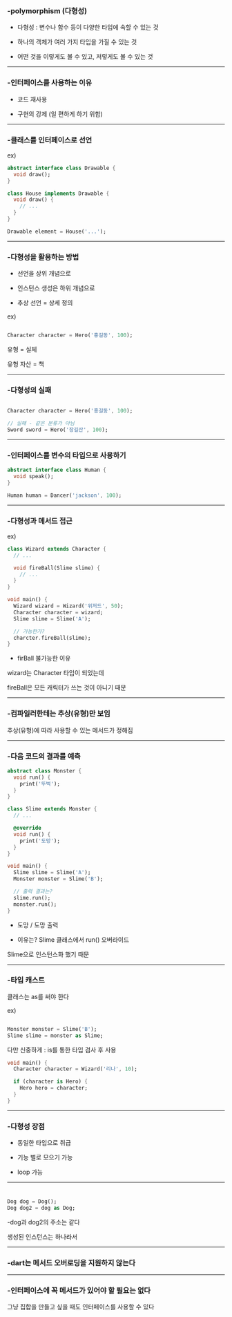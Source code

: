### -polymorphism (다형성)

- 다형성 : 변수나 함수 등이 다양한 타입에 속할 수 있는 것

- 하나의 객체가 여러 가지 타입을 가질 수 있는 것

- 어떤 것을 이렇게도 볼 수 있고, 저렇게도 볼 수 있는 것

***

### -인터페이스를 사용하는 이유

- 코드 재사용

- 구현의 강제 (일 편하게 하기 위함)

***

### -클래스를 인터페이스로 선언

ex)

```dart
abstract interface class Drawable {
  void draw();
}

class House implements Drawable {
  void draw() {
    // ...
  }
}

Drawable element = House('...');
```

***

### -다형성을 활용하는 방법

- 선언을 상위 개념으로

- 인스턴스 생성은 하위 개념으로

- 추상 선언 = 상세 정의

ex)

```dart

Character character = Hero('홍길동', 100);
```

유형 = 실체

유형 자산 = 책

***

### -다형성의 실패

```dart

Character character = Hero('홍길동', 100);

// 실패 - 같은 분류가 아님
Sword sword = Hero('장길산', 100);
```

***

### -인터페이스를 변수의 타입으로 사용하기

```dart
abstract interface class Human {
  void speak();
}

Human human = Dancer('jackson', 100);
```

***

### -다형성과 메서드 접근

ex)

```dart
class Wizard extends Character {
  // ...

  void fireBall(Slime slime) {
    // ...
  }
}

void main() {
  Wizard wizard = Wizard('위저드', 50);
  Character character = wizard;
  Slime slime = Slime('A');

  // 가능한가?
  charcter.fireBall(slime);
}
```

- firBall 불가능한 이유

wizard는 Character 타입이 되었는데

fireBall은 모든 캐릭터가 쓰는 것이 아니기 때문

***

### -컴파일러한테는 추상(유형)만 보임

추상(유형)에 따라 사용할 수 있는 메서드가 정해짐

***

### -다음 코드의 결과를 예측

```dart
abstract class Monster {
  void run() {
    print('뚜벅');
  }
}

class Slime extends Monster {
  // ...

  @override
  void run() {
    print('도망');
  }
}

void main() {
  Slime slime = Slime('A');
  Monster monster = Slime('B');

  // 출력 결과는?
  slime.run();
  monster.run();
}
```

- 도망 / 도망 출력

- 이유는?
  Slime 클래스에서 run() 오버라이드

Slime으로 인스턴스화 했기 때문

***

### -타입 캐스트

클래스는 as를 써야 한다

ex)

```dart

Monster monster = Slime('B');
Slime slime = monster as Slime;
```

다만 신중하게 : is를 통한 타입 검사 후 사용

```dart
void main() {
  Character character = Wizard('리나', 10);

  if (character is Hero) {
    Hero hero = character;
  }
}
```

***

### -다형성 장점

- 동일한 타입으로 취급

- 기능 별로 모으기 가능

- loop 가능

***

###

```dart

Dog dog = Dog();
Dog dog2 = dog as Dog;
```

-dog과 dog2의 주소는 같다

생성된 인스턴스는 하나라서

***

### -dart는 메서드 오버로딩을 지원하지 않는다

***

### -인터페이스에 꼭 메서드가 있어야 할 필요는 없다

그냥 집합을 만들고 싶을 때도 인터페이스를 사용할 수 있다

